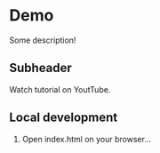 # Demo

Some description!

## Subheader

Watch tutorial on YoutTube.

## Local development

1. Open index.html on your browser...
